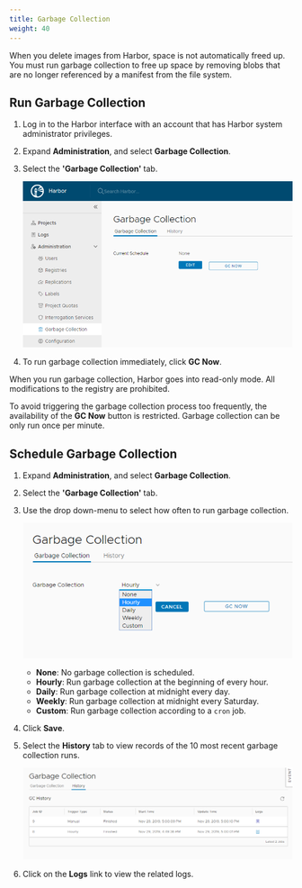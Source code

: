 ```yaml
---
title: Garbage Collection
weight: 40
---
```


When you delete images from Harbor, space is not automatically freed up. You must run garbage collection to free up space by removing blobs that are no longer referenced by a manifest from the file system.  

## Run Garbage Collection

1. Log in to the Harbor interface with an account that has Harbor system administrator privileges.
1. Expand **Administration**, and select **Garbage Collection**. 
1. Select the **'Garbage Collection'** tab.

    ![Garbage collection](../../img/garbage-collection.png)

1. To run garbage collection immediately, click **GC Now**.

When you run garbage collection, Harbor goes into read-only mode. All modifications to the registry are prohibited.

To avoid triggering the garbage collection process too frequently, the availability of the **GC Now** button is restricted. Garbage collection can be only run once per minute.

## Schedule Garbage Collection

1. Expand **Administration**, and select **Garbage Collection**. 
1. Select the **'Garbage Collection'** tab.
1. Use the drop down-menu to select how often to run garbage collection.

    ![Schedule garbage collection](../../img/gc-policy.png)

    * **None**: No garbage collection is scheduled.
    * **Hourly**: Run garbage collection at the beginning of every hour.
    * **Daily**: Run garbage collection at midnight every day.
    * **Weekly**: Run garbage collection at midnight every Saturday.
    * **Custom**: Run garbage collection according to a `cron` job.
1. Click **Save**.
1. Select the **History** tab to view records of the 10 most recent garbage collection runs.

    ![Garbage collection history](../../img/gc-history.png)

1. Click on the **Logs** link to view the related logs.
